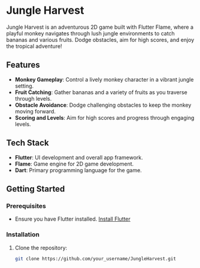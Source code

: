 # Jungle Harvest

Jungle Harvest is an adventurous 2D game built with Flutter Flame, where a playful monkey navigates through lush jungle environments to catch bananas and various fruits. Dodge obstacles, aim for high scores, and enjoy the tropical adventure!

## Features

- **Monkey Gameplay**: Control a lively monkey character in a vibrant jungle setting.
- **Fruit Catching**: Gather bananas and a variety of fruits as you traverse through levels.
- **Obstacle Avoidance**: Dodge challenging obstacles to keep the monkey moving forward.
- **Scoring and Levels**: Aim for high scores and progress through engaging levels.

## Tech Stack

- **Flutter**: UI development and overall app framework.
- **Flame**: Game engine for 2D game development.
- **Dart**: Primary programming language for the game.

## Getting Started

### Prerequisites

- Ensure you have Flutter installed. [Install Flutter](https://flutter.dev/docs/get-started/install)

### Installation

1. Clone the repository:
   ```bash
   git clone https://github.com/your_username/JungleHarvest.git

